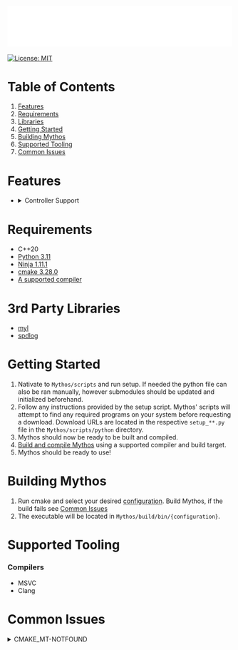 <p align="center">
    <img src="https://github.com/WarEagle451/Mythos/blob/main/mythos/resources/branding/logo_name.png">
</p>

[![License: MIT](https://img.shields.io/badge/License-MIT-yellow.svg)](https://github.com/WarEagle451/Blue/blob/main/LICENSE)

# Table of Contents
1. [Features](#features)
2. [Requirements](#requirements)
3. [Libraries](#3rd-party-libraries)
4. [Getting Started](#getting-started)
5. [Building Mythos](#building-mythos)
6. [Supported Tooling](#supported-tooling)
7. [Common Issues](#common-issues)

# Features
- <details><summary>Controller Support</summary>

    - Dualsense
    - Dualshock4
</details>

# Requirements
- C++20
- [Python 3.11](https://www.python.org/downloads)
- [Ninja 1.11.1](https://github.com/ninja-build/ninja/releases/tag/v1.11.1)
- [cmake 3.28.0](https://cmake.org/download/)
- [A supported compiler](#compilers)

# 3rd Party Libraries
- [myl](https://github.com/WarEagle451/myl)
- [spdlog](https://github.com/gabime/spdlog)

# Getting Started
1. Nativate to `Mythos/scripts` and run setup. If needed the python file can also be ran manually, however submodules should be updated and initialized beforehand.
2. Follow any instructions provided by the setup script. Mythos' scripts will attempt to find any required programs on your system before requesting a download. Download URLs are located in the respective `setup_**.py` file in the `Mythos/scripts/python` directory.
3. Mythos should now be ready to be built and compiled.
4. [Build and compile Mythos](#building-mythos) using a supported compiler and build target.
5. Mythos should be ready to use!

# Building Mythos
1. Run cmake and select your desired [configuration](https://github.com/WarEagle451/Mythos/blob/main/CMakePresets.json). Build Mythos, if the build fails see [Common Issues](#common-issues)
2. The executable will be located in `Mythos/build/bin/{configuration}`.

# Supported Tooling
### Compilers
- MSVC
- Clang

# Common Issues
<details><summary>CMAKE_MT-NOTFOUND</summary>

If the build failed due to `CMAKE_MT-NOTFOUND` this is because CMake could not find the manifest tool. This is likely to occur when attempting to build for Windows with Clang.

On Windows this can possibly be solved by one of the following methods;
1. Running vcvarsall.bat.
2. Adding the parent directory of the manifest tool (mt.exe) to the `PATH` system enviromental variable.
3. Manually setting `CMAKE_MT` in a CMakeUserPresets.json file (See below). The manifest tool should be located in `"C:/Program Files (x86)/Windows Kits/10/bin/{WINDOWS SDK VERSION}/x64"`
<details><summary>CMakeUserPresets.json Example File</summary>

    {
        "version": 8,
        "cmakeMinimumRequired": {
            "major": 3,
            "minor": 28,
            "patch": 0
        },
        "configurePresets": [
            {
                "name": "user-common",
                "hidden": true,
                "cacheVariables": {
                    "CMAKE_MT": "C:/Program Files (x86)/Windows Kits/10/bin/10.0.19041.0/x64/mt.exe"
                }
            },
            {
                "name": "override-windows-clang-release-x64",
                "displayName": "Override: Windows x64 Release - Clang",
                "description": "Target Windows with Clang for a x64 Release build",
                "inherits": [ "windows-clang-release-x64", "user-common" ]
            },
            {
                "name": "override-windows-clang-debug-x64",
                "displayName": "Override: Windows x64 Debug - Clang",
                "description": "Target Windows with Clang for a x64 debug build",
                "inherits": [ "windows-clang-debug-x64", "user-common" ]
            },
            {
                "name": "override-windows-clang-dev_release-x64",
                "displayName": "Override: Windows x64 Developer Release - Clang",
                "description": "Target Windows with Clang for a x64 developer release build",
                "inherits": [ "windows-clang-dev_release-x64", "user-common" ]
            }
        ]
    }
</details>
</details>